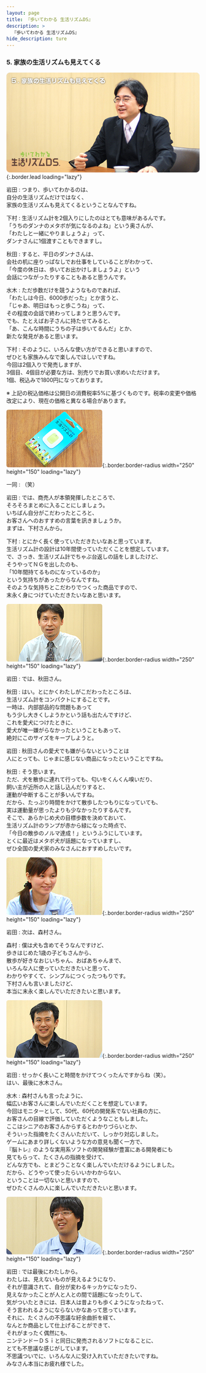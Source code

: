 ```yaml
---
layout: page
title: 『歩いてわかる 生活リズムDS』
description: >
  『歩いてわかる 生活リズムDS』
hide_description: ture
---
```


### 5. 家族の生活リズムも見えてくる

![](/interviews/jp/nds/imwj/vol1/img/mainvisual5.jpg){:.border.lead loading="lazy"}

岩田
: つまり、歩いてわかるのは、<br>自分の生活リズムだけではなく、<br>家族の生活リズムも見えてくるということなんですね。

下村
: 生活リズム計を2個入りにしたのはとても意味があるんです。<br>「うちのダンナのメタボが気になるのよね」という奥さんが、<br>「わたしと一緒にやりましょうよ」って、<br>ダンナさんに1個渡すこともできますし。

秋田
: すると、平日のダンナさんは、<br>会社の机に座りっぱなしでお仕事をしていることがわかって、<br>「今度の休日は、歩いてお出かけしましょうよ」という<br>会話につながったりすることもあると思うんです。

水木
: ただ歩数だけを競うようなものであれば、<br>「わたしは今日、6000歩だった」とか言うと、<br>「じゃあ、明日はもっと歩こうね」って、<br>その程度の会話で終わってしまうと思うんです。<br>でも、たとえばお子さんに持たせてみると、<br>「あ、こんな時間にうちの子は歩いてるんだ」とか、<br>新たな発見があると思います。

下村
: そのように、いろんな使い方ができると思いますので、<br>ぜひとも家族みんなで楽しんでほしいですね。<br>今回は2個入りで発売しますが、<br>3個目、4個目が必要な方は、別売りでお買い求めいただけます。<br>1個、税込みで1800円になっております。

※ 上記の税込価格は公開日の消費税率5%に基づくものです。税率の変更や価格改定により、現在の価格と異なる場合があります。

![](/interviews/jp/nds/imwj/vol1/img/photo23.jpg){:.border.border-radius width="250" height="150" loading="lazy"}

一同
: （笑）

岩田
: では、商売人が本領発揮したところで、<br>そろそろまとめに入ることにしましょう。<br>いちばん自分がこだわったところと、<br>お客さんへのおすすめの言葉を訊きましょうか。<br>まずは、下村さんから。

下村
: とにかく長く使っていただきたいなあと思っています。<br>生活リズム計の設計は10年間使っていただくことを想定しています。<br>で、さっき、生活リズム計でちゃぶ台返しの話をしましたけど、<br>そうやってＮＧを出したのも、<br>「10年間持てるものになっているのか」<br>という気持ちがあったからなんですね。<br>そのような気持ちとこだわりでつくった商品ですので、<br>末永く身につけていただきたいなあと思います。

![](/interviews/jp/nds/imwj/vol1/img/photo24.jpg){:.border.border-radius width="250" height="150" loading="lazy"}

岩田
: では、秋田さん。

秋田
: はい。とにかくわたしがこだわったところは、<br>生活リズム計をコンパクトにすることです。<br>一時は、内部部品的な問題もあって<br>もう少し大きくしようかという話も出たんですけど、<br>これを愛犬につけたときに、<br>愛犬が唯一嫌がらなかったということもあって、<br>絶対にこのサイズをキープしようと。

岩田
: 秋田さんの愛犬でも嫌がらないということは<br>人にとっても、じゃまに感じない商品になったということですね。

秋田
: そう思います。<br>ただ、犬を散歩に連れて行っても、匂いをくんくん嗅いだり、<br>飼い主が近所の人と話し込んだりすると、<br>運動が中断することが多いんですね。<br>だから、たっぷり時間をかけて散歩したつもりになっていても、<br>実は運動量が思ったよりも少なかったりするんです。<br>そこで、あらかじめ犬の目標歩数を決めておいて、<br>生活リズム計のランプが赤から緑になった時点で、<br>「今日の散歩のノルマ達成！」というふうにしています。<br>とくに最近はメタボ犬が話題になっていますし、<br>ぜひ全国の愛犬家のみなさんにおすすめしたいです。

![](/interviews/jp/nds/imwj/vol1/img/photo25.jpg){:.border.border-radius width="250" height="150" loading="lazy"}

岩田
: 次は、森村さん。

森村
: 僕は犬も含めてそうなんですけど、<br>歩きはじめた1歳の子どもさんから、<br>散歩が好きなおじいちゃん、おばあちゃんまで、<br>いろんな人に使っていただきたいと思って、<br>わかりやすくて、シンプルにつくったつもりです。<br>下村さんも言いましたけど、<br>本当に末永く楽しんでいただきたいと思います。

![](/interviews/jp/nds/imwj/vol1/img/photo26.jpg){:.border.border-radius width="250" height="150" loading="lazy"}

岩田
: せっかく長いこと時間をかけてつくったんですからね（笑）。<br>はい、最後に水木さん。

水木
: 森村さんも言ったように、<br>幅広いお客さんに楽しんでいただくことを想定しています。<br>今回はモニターとして、50代、60代の開発系でない社員の方に、<br>お客さんの目線で評価していただくようなこともしました。<br>ここはシニアのお客さんからするとわかりづらいとか、<br>そういった指摘をたくさんいただいて、しっかり対応しました。<br>ゲームにあまり詳しくないような方の意見も聞く一方で、<br>『脳トレ』のような実用系ソフトの開発経験が豊富にある開発者にも<br>見てもらって、たくさんの指摘を受けて、<br>どんな方でも、とまどうことなく楽しんでいただけるようにしました。<br>だから、どうやって使ったらいいかわからない、<br>ということは一切ないと思いますので、<br>ぜひたくさんの人に楽しんでいただきたいと思います。

![](/interviews/jp/nds/imwj/vol1/img/photo27.jpg){:.border.border-radius width="250" height="150" loading="lazy"}

岩田
: では最後にわたしから。<br>わたしは、見えないものが見えるようになり、<br>それが意識されて、自分が変わるキッカケになったり、<br>見えなかったことが人と人との間で話題になったりして、<br>気がついたときには、日本人は昔よりも歩くようになったねって、<br>そう言われるようにならないかなあって思っています。<br>それに、たくさんの不思議な紆余曲折を経て、<br>なんとか商品として仕上げることができて、<br>それがまったく偶然にも、<br>ニンテンドーＤＳｉと同日に発売されるソフトになることに、<br>とても不思議な感じがしています。<br>不思議ついでに、いろんな人に受け入れていただきたいですね。<br>みなさん本当にお疲れ様でした。

